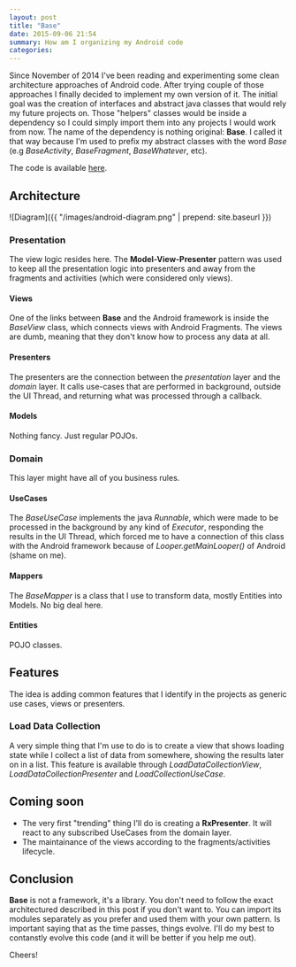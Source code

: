 ```yaml
---
layout: post
title: "Base"
date: 2015-09-06 21:54
summary: How am I organizing my Android code
categories:
---
```


Since November of 2014 I've been reading and experimenting some clean architecture approaches of Android code. After trying couple of those approaches I finally decided to implement my own version of it. The initial goal was the creation of interfaces and abstract java classes that would rely my future projects on. Those "helpers" classes would be inside a dependency so I could simply import them into any projects I would work from now. The name of the dependency is nothing original: **Base**. I called it that way because I'm used to prefix my abstract classes with the word *Base* (e.g *BaseActivity*, *BaseFragment*, *BaseWhatever*, etc).

The code is available [here](https://github.com/thiagokimo/base).

## Architecture

![Diagram]({{ "/images/android-diagram.png" | prepend: site.baseurl }})

### Presentation
The view logic resides here. The **Model-View-Presenter** pattern was used to keep all the presentation logic into presenters and away from the fragments and activities (which were considered only views).

#### Views
One of the links between **Base** and the Android framework is inside the *BaseView* class, which connects views with Android Fragments. The views are dumb, meaning that they don't know how to process any data at all.

#### Presenters
The presenters are the connection between the *presentation* layer and the *domain* layer. It calls use-cases that are performed in
background, outside the UI Thread, and returning what was processed through a callback.

#### Models
Nothing fancy. Just regular POJOs.

### Domain
This layer might have all of you business rules.

#### UseCases
The *BaseUseCase* implements the java *Runnable*, which were made to be processed in the background by any kind of *Executor*,  responding the results in the UI Thread, which forced me to have a connection of this class with the Android framework because of *Looper.getMainLooper()* of Android (shame on me).

#### Mappers
The *BaseMapper* is a class that I use to transform data, mostly Entities into Models. No big deal here.

#### Entities
POJO classes.

## Features
The idea is adding common features that I identify in the projects as generic use cases, views or presenters.

### Load Data Collection
A very simple thing that I'm use to do is to create a view that shows loading state while I collect a list of data from somewhere, showing the results later on in a list. This feature is available through *LoadDataCollectionView*, *LoadDataCollectionPresenter* and *LoadCollectionUseCase*.

## Coming soon
- The very first "trending" thing I'll do is creating a **RxPresenter**. It will react to any subscribed UseCases from the domain layer.
- The maintainance of the views according to the fragments/activities lifecycle.

## Conclusion
**Base** is not a framework, it's a library. You don't need to follow the exact architectured described in this post if you don't want to. You can import its modules separately as you prefer and used them with your own pattern. Is important saying that as the time passes, things evolve. I'll do my best to contanstly evolve this code (and it will be better if you help me out).

Cheers!
